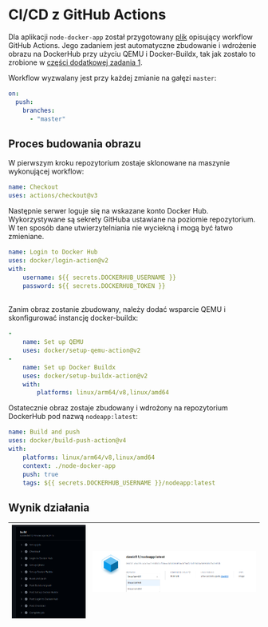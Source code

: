 
# CI/CD z GitHub Actions

Dla aplikacji `node-docker-app` został przygotowany [plik](./.github/workflows/main.yml) opisujący workflow GitHub Actions. Jego zadaniem jest automatyczne zbudowanie i wdrożenie obrazu na DockerHub przy użyciu QEMU i Docker-Buildx, tak jak zostało to zrobione w [części dodatkowej zadania 1](./zadanie1_dod.md).

Workflow wyzwalany jest przy każdej zmianie na gałęzi `master`:

```yml
on:
  push:
    branches:
      - "master"
```

## Proces budowania obrazu

W pierwszym kroku repozytorium zostaje sklonowane na maszynie wykonującej workflow:

```yml
name: Checkout
uses: actions/checkout@v3
```

Następnie serwer loguje się na wskazane konto Docker Hub. Wykorzystywane są sekrety GitHuba ustawiane na poziomie repozytorium. W ten sposób dane utwierzytelniania nie wyciekną i mogą być łatwo zmieniane.


```yml
name: Login to Docker Hub
uses: docker/login-action@v2
with:
    username: ${{ secrets.DOCKERHUB_USERNAME }}
    password: ${{ secrets.DOCKERHUB_TOKEN }}
 
```

Zanim obraz zostanie zbudowany, należy dodać wsparcie QEMU i skonfigurować instancję docker-buildx:

```yml
-
    name: Set up QEMU
    uses: docker/setup-qemu-action@v2
-
    name: Set up Docker Buildx
    uses: docker/setup-buildx-action@v2
    with:
        platforms: linux/arm64/v8,linux/amd64
```

Ostatecznie obraz zostaje zbudowany i wdrożony na repozytorium DockerHub pod nazwą `nodeapp:latest`:

```yml
name: Build and push
uses: docker/build-push-action@v4
with:
    platforms: linux/arm64/v8,linux/amd64
    context: ./node-docker-app
    push: true
    tags: ${{ secrets.DOCKERHUB_USERNAME }}/nodeapp:latest 

```

## Wynik działania

| ![Widok z poziomu panelu "Actions"](./img/gh-action.png) | ![Zbudowany obraz w DockerHub](./img/gh-action-dockerhub.png) |
|----------------------------------------------------------|---------------------------------------------------------------|